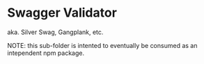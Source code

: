 # Swagger Validator
aka. Silver Swag, Gangplank, etc.

NOTE: this sub-folder is intented to eventually be consumed as an intependent npm package.
